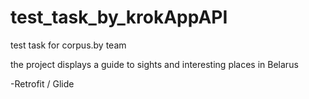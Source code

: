 # test_task_by_krokAppAPI
test task for corpus.by team

the project displays a guide to sights and interesting places in Belarus

-Retrofit / Glide
